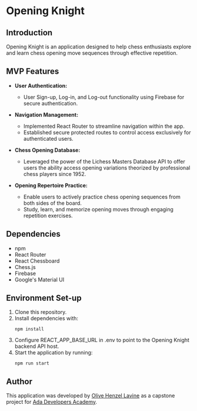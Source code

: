 # Opening Knight

## Introduction

Opening Knight is an application designed to help chess enthusiasts explore and learn chess opening move sequences through effective repetition.

## MVP Features

- **User Authentication:**
  - User Sign-up, Log-in, and Log-out functionality using Firebase for secure authentication.

- **Navigation Management:**
  - Implemented React Router to streamline navigation within the app.
  - Established secure protected routes to control access exclusively for authenticated users.

- **Chess Opening Database:**
  - Leveraged the power of the Lichess Masters Database API to offer users the ability access opening variations theorized by professional chess players since 1952.

- **Opening Repertoire Practice:**
  - Enable users to actively practice chess opening sequences from both sides of the board.
  - Study, learn, and memorize opening moves through engaging repetition exercises.

## Dependencies

- npm
- React Router
- React Chessboard
- Chess.js
- Firebase
- Google's Material UI

## Environment Set-up

1. Clone this repository.
2. Install dependencies with:
    ```
    npm install
    ```
3. Configure REACT_APP_BASE_URL in .env to point to the Opening Knight backend API host.
4. Start the application by running:
    ```
    npm run start
    ```

## Author

This application was developed by [Olive Henzel Lavine](https://linkedin.com/in/olive-lavine) as a capstone project for [Ada Developers Academy](https://adadevelopersacademy.org/).
